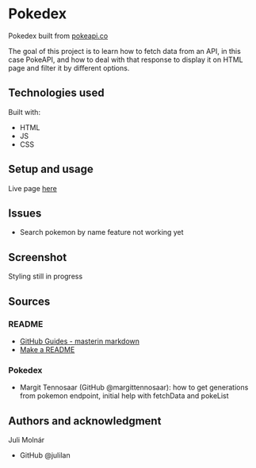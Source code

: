 # Pokedex

Pokedex built from [pokeapi.co](https://pokeapi.co/)

The goal of this project is to learn how to fetch data from an API, in this case PokeAPI, and how to deal with that response to display it on HTML page and filter it by different options.

## Technologies used

Built with: 

- HTML
- JS
- CSS

## Setup and usage

Live page [here](https://public.bc.fi/s2300103/pokedex)

## Issues

- Search pokemon by name feature not working yet

## Screenshot

Styling still in progress

## Sources 

### README
- [GitHub Guides - masterin markdown](https://guides.github.com/features/mastering-markdown/)
- [Make a README](https://www.makeareadme.com/)

### Pokedex

- Margit Tennosaar (GitHub @margittennosaar): how to get generations from pokemon endpoint, initial help with fetchData and pokeList

## Authors and acknowledgment

Juli Molnár
- GitHub @julilan
